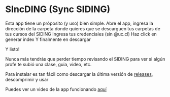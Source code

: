 # SIncDING (Sync SIDING)

Esta app tiene un próposito (y uso) bien simple.
Abre el app, ingresa la dirección de la carpeta donde quieres que se descarguen tus carpetas de tus cursos del SIDING
Ingresa tus credenciales (sin @uc.cl)
Haz click en generar index
Y finalmente en descargar

Y listo!

Nunca más tendrás que perder tiempo revisando el SIDING para ver si algún profe te subió una clase, guia, video, etc.

Para instalar es tan fácil como descargar la última versión de [releases](https://github.com/negebauer/SIncDING/releases/), descomprimir y usar

Puedes ver un video de la app funcionando [aquí](https://www.dropbox.com/s/5axm9wub46kanuh/SIncDing.mp4?dl=0)
